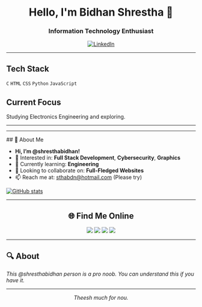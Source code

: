 <div align="center">
  
# Hello, I'm Bidhan Shrestha 👋

### Information Technology Enthusiast
[![LinkedIn](https://img.shields.io/badge/LinkedIn-%230077B5.svg?logo=linkedin&logoColor=white)](https://linkedin.com/in/shresthabidhan)
</div>

---


## Tech Stack

`C` `HTML` `CSS` `Python` `JavaScript`

## Current Focus

Studying Electronics Engineering and exploring.

---

<div align="center">
  




</div>


---
<div bgcolor="red">
## 👋 About Me

- **Hi, I’m @shresthabidhan!**
- 👀 Interested in: **Full Stack Development**, **Cybersecurity**, **Graphics**
- 🌱 Currently learning: **Engineering**
- 💞️ Looking to collaborate on: **Full-Fledged Websites**
- 📫 Reach me at: [sthabdn@hotmail.com](mailto:sthabdn@hotmail.com) (Please try)
</div>

[![GitHub stats](https://github-readme-stats.vercel.app/api?username=shresthabidhan&show_icons=true&theme=tokyonight&hide_border=true&count_private=true&hide_title=true)](https://github.com/shresthabidhan)

---

<div align="center">
  <h2>🌐 Find Me Online</h2>
  <a href="https://bits.ly/3bkAEry"><img src="https://img.shields.io/badge/YouTube-Channel-red?style=for-the-badge&logo=youtube"></a>
  <a href="https://bits.ly/3KyK7Lk"><img src="https://img.shields.io/badge/Blogspot-Blog-orange?style=for-the-badge&logo=blogger"></a>
  <a href="https://bits.ly/3CganGS"><img src="https://img.shields.io/badge/WordPress-Site-blue?style=for-the-badge&logo=wordpress"></a>
  <a href="https://b62ss.glitch.me"><img src="https://img.shields.io/badge/More-Links-purple?style=for-the-badge&logo=linktree"></a>
</div>

---



## 🔍 About

*This @shresthabidhan person is a pro noob. You can understand this if you have it.*

---

<div align="center">
  <em>Theesh much for nou.</em>
</div>
</body>
